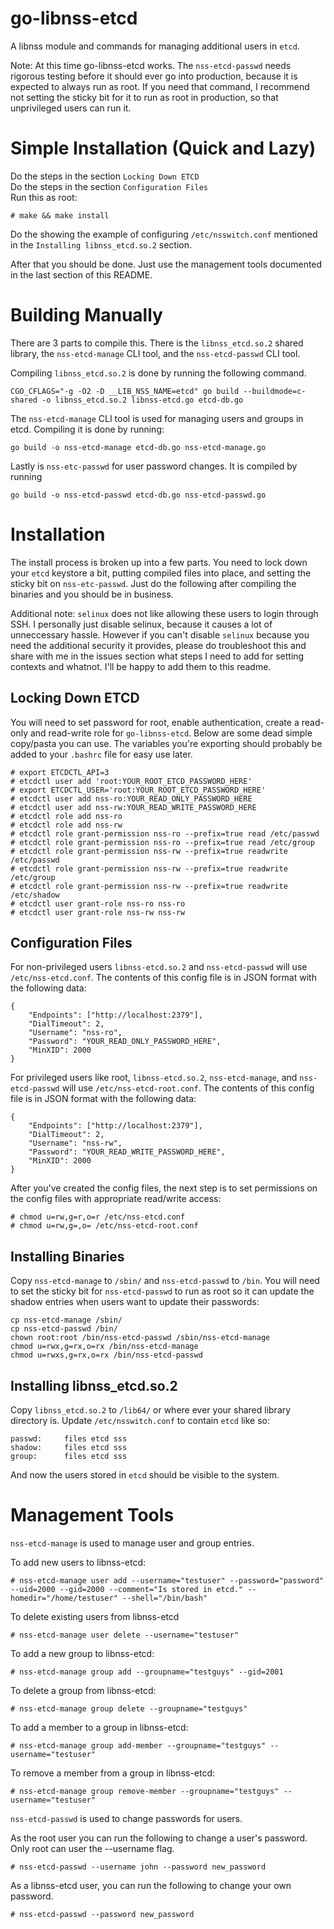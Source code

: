 # go-libnss-etcd
A libnss module and commands for managing additional users in `etcd`.

Note: At this time go-libnss-etcd works. The `nss-etcd-passwd` needs rigorous testing before it should ever go into production, because it is expected to always run as root. If you need that command, I recommend not setting the sticky bit for it to run as root in production, so that unprivileged users can run it. 

# Simple Installation (Quick and Lazy)
Do the steps in the section `Locking Down ETCD`  
Do the steps in the section `Configuration Files`  
Run this as root:
```
# make && make install
```
Do the showing the example of configuring `/etc/nsswitch.conf` mentioned in the `Installing libnss_etcd.so.2` section.

After that you should be done. Just use the management tools documented in the last section of this README.

# Building Manually
There are 3 parts to compile this. There is the `libnss_etcd.so.2` shared library, the `nss-etcd-manage` CLI tool, and the `nss-etcd-passwd` CLI tool.

Compiling `libnss_etcd.so.2` is done by running the following command.
```
CGO_CFLAGS="-g -O2 -D __LIB_NSS_NAME=etcd" go build --buildmode=c-shared -o libnss_etcd.so.2 libnss-etcd.go etcd-db.go
```

The `nss-etcd-manage` CLI tool is used for managing users and groups in etcd. Compiling it is done by running:
```
go build -o nss-etcd-manage etcd-db.go nss-etcd-manage.go
```

Lastly is `nss-etc-passwd` for user password changes. It is compiled by running
```
go build -o nss-etcd-passwd etcd-db.go nss-etcd-passwd.go
```

# Installation
The install process is broken up into a few parts. You need to lock down your `etcd` keystore a bit, putting compiled files into place, and setting the sticky bit on `nss-etc-passwd`. Just do the following after compiling the binaries and you should be in business.

Additional note: `selinux` does not like allowing these users to login through SSH. I personally just disable selinux, because it causes a lot of unneccessary hassle. However if you can't disable `selinux` because you need the additional security it provides, please do troubleshoot this and share with me in the issues section what steps I need to add for setting contexts and whatnot. I'll be happy to add them to this readme.

## Locking Down ETCD
You will need to set password for root, enable authentication, create a read-only and read-write role for `go-libnss-etcd`. Below are some dead simple copy/pasta you can use. The variables you're exporting should probably be added to your `.bashrc` file for easy use later.

```
# export ETCDCTL_API=3
# etcdctl user add 'root:YOUR_ROOT_ETCD_PASSWORD_HERE'
# export ETCDCTL_USER='root:YOUR_ROOT_ETCD_PASSWORD_HERE'
# etcdctl user add nss-ro:YOUR_READ_ONLY_PASSWORD_HERE
# etcdctl user add nss-rw:YOUR_READ_WRITE_PASSWORD_HERE
# etcdctl role add nss-ro
# etcdctl role add nss-rw
# etcdctl role grant-permission nss-ro --prefix=true read /etc/passwd
# etcdctl role grant-permission nss-ro --prefix=true read /etc/group
# etcdctl role grant-permission nss-rw --prefix=true readwrite /etc/passwd
# etcdctl role grant-permission nss-rw --prefix=true readwrite /etc/group
# etcdctl role grant-permission nss-rw --prefix=true readwrite /etc/shadow
# etcdctl user grant-role nss-ro nss-ro
# etcdctl user grant-role nss-rw nss-rw
```

## Configuration Files
For non-privileged users `libnss-etcd.so.2` and `nss-etcd-passwd` will use `/etc/nss-etcd.conf`. The contents of this config file is in JSON format with the following data:
```
{
	"Endpoints": ["http://localhost:2379"],
	"DialTimeout": 2,
	"Username": "nss-ro",
	"Password":	"YOUR_READ_ONLY_PASSWORD_HERE",
	"MinXID": 2000
}
```

For privileged users like root, `libnss-etcd.so.2`, `nss-etcd-manage`, and `nss-etcd-passwd` will use `/etc/nss-etcd-root.conf`. The contents of this config file is in JSON format with the following data:
```
{
	"Endpoints": ["http://localhost:2379"],
	"DialTimeout": 2,
	"Username": "nss-rw",
	"Password":	"YOUR_READ_WRITE_PASSWORD_HERE",
	"MinXID": 2000
}
```

After you've created the config files, the next step is to set permissions on the config files with appropriate read/write access:
```
# chmod u=rw,g=r,o=r /etc/nss-etcd.conf
# chmod u=rw,g=,o= /etc/nss-etcd-root.conf
```

## Installing Binaries
Copy `nss-etcd-manage` to `/sbin/` and `nss-etcd-passwd` to `/bin`.
You will need to set the sticky bit for `nss-etcd-passwd` to run as root so it can update the shadow entries when users want to update their passwords:
```
cp nss-etcd-manage /sbin/
cp nss-etcd-passwd /bin/
chown root:root /bin/nss-etcd-passwd /sbin/nss-etcd-manage
chmod u=rwx,g=rx,o=rx /bin/nss-etcd-manage
chmod u=rwxs,g=rx,o=rx /bin/nss-etcd-passwd
```

## Installing libnss_etcd.so.2
Copy `libnss_etcd.so.2` to `/lib64/` or where ever your shared library directory is.
Update `/etc/nsswitch.conf` to contain `etcd` like so:
```
passwd:     files etcd sss
shadow:     files etcd sss
group:      files etcd sss
```
And now the users stored in `etcd` should be visible to the system.

# Management Tools
`nss-etcd-manage` is used to manage user and group entries. 

To add new users to libnss-etcd:
```
# nss-etcd-manage user add --username="testuser" --password="password" --uid=2000 --gid=2000 --comment="Is stored in etcd." --homedir="/home/testuser" --shell="/bin/bash"
```

To delete existing users from libnss-etcd
```
# nss-etcd-manage user delete --username="testuser"
```

To add a new group to libnss-etcd:
```
# nss-etcd-manage group add --groupname="testguys" --gid=2001
```

To delete a group from libnss-etcd:
```
# nss-etcd-manage group delete --groupname="testguys"
```

To add a member to a group in libnss-etcd:
```
# nss-etcd-manage group add-member --groupname="testguys" --username="testuser"
```

To remove a member from a group in libnss-etcd:
```
# nss-etcd-manage group remove-member --groupname="testguys" --username="testuser"
```

`nss-etcd-passwd` is used to change passwords for users.

As the root user you can run the following to change a user's password. Only root can user the --username flag.
```
# nss-etcd-passwd --username john --password new_password
```

As a libnss-etcd user, you can run the following to change your own password.
```
# nss-etcd-passwd --password new_password
```
